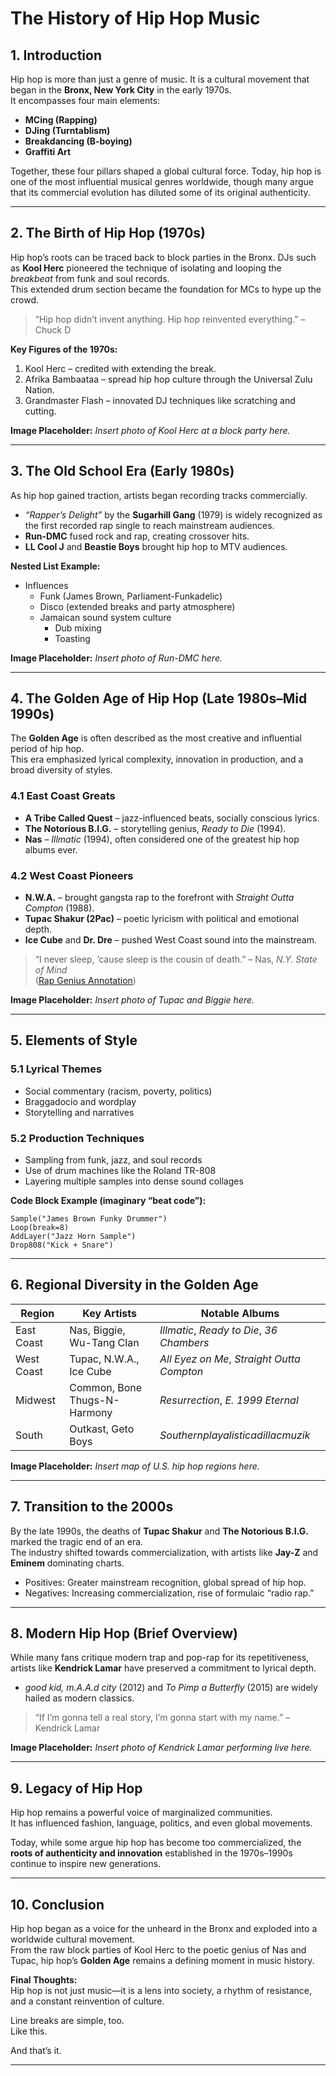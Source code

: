 # The History of Hip Hop Music  

## 1. Introduction  
Hip hop is more than just a genre of music. It is a cultural movement that began in the **Bronx, New York City** in the early 1970s.  
It encompasses four main elements:  
- **MCing (Rapping)**  
- **DJing (Turntablism)**  
- **Breakdancing (B-boying)**  
- **Graffiti Art**  

Together, these four pillars shaped a global cultural force. Today, hip hop is one of the most influential musical genres worldwide, though many argue that its commercial evolution has diluted some of its original authenticity.  

---

## 2. The Birth of Hip Hop (1970s)  

Hip hop’s roots can be traced back to block parties in the Bronx. DJs such as **Kool Herc** pioneered the technique of isolating and looping the *breakbeat* from funk and soul records.  
This extended drum section became the foundation for MCs to hype up the crowd.  

> “Hip hop didn’t invent anything. Hip hop reinvented everything.” – Chuck D  

**Key Figures of the 1970s:**  
1. Kool Herc – credited with extending the break.  
2. Afrika Bambaataa – spread hip hop culture through the Universal Zulu Nation.  
3. Grandmaster Flash – innovated DJ techniques like scratching and cutting.  

**Image Placeholder:** _Insert photo of Kool Herc at a block party here._  

---

## 3. The Old School Era (Early 1980s)  

As hip hop gained traction, artists began recording tracks commercially.  
- *“Rapper’s Delight”* by the **Sugarhill Gang** (1979) is widely recognized as the first recorded rap single to reach mainstream audiences.  
- **Run-DMC** fused rock and rap, creating crossover hits.  
- **LL Cool J** and **Beastie Boys** brought hip hop to MTV audiences.  

**Nested List Example:**  
- Influences  
  - Funk (James Brown, Parliament-Funkadelic)  
  - Disco (extended breaks and party atmosphere)  
  - Jamaican sound system culture  
    - Dub mixing  
    - Toasting  

**Image Placeholder:** _Insert photo of Run-DMC here._  

---

## 4. The Golden Age of Hip Hop (Late 1980s–Mid 1990s)  

The **Golden Age** is often described as the most creative and influential period of hip hop.  
This era emphasized lyrical complexity, innovation in production, and a broad diversity of styles.  

### 4.1 East Coast Greats  
- **A Tribe Called Quest** – jazz-influenced beats, socially conscious lyrics.  
- **The Notorious B.I.G.** – storytelling genius, *Ready to Die* (1994).  
- **Nas** – *Illmatic* (1994), often considered one of the greatest hip hop albums ever.  

### 4.2 West Coast Pioneers  
- **N.W.A.** – brought gangsta rap to the forefront with *Straight Outta Compton* (1988).  
- **Tupac Shakur (2Pac)** – poetic lyricism with political and emotional depth.  
- **Ice Cube** and **Dr. Dre** – pushed West Coast sound into the mainstream.  

> “I never sleep, ’cause sleep is the cousin of death.” – Nas, *N.Y. State of Mind*  
([Rap Genius Annotation](https://genius.com/Nas-ny-state-of-mind-lyrics))  

**Image Placeholder:** _Insert photo of Tupac and Biggie here._  

---

## 5. Elements of Style  

### 5.1 Lyrical Themes  
- Social commentary (racism, poverty, politics)  
- Braggadocio and wordplay  
- Storytelling and narratives  

### 5.2 Production Techniques  
- Sampling from funk, jazz, and soul records  
- Use of drum machines like the Roland TR-808  
- Layering multiple samples into dense sound collages  

**Code Block Example (imaginary “beat code”):**  

```
Sample("James Brown Funky Drummer")
Loop(break=8)
AddLayer("Jazz Horn Sample")
Drop808("Kick + Snare")
```
---

## 6. Regional Diversity in the Golden Age  

| Region   | Key Artists            | Notable Albums                  |  
|----------|------------------------|---------------------------------|  
| East Coast | Nas, Biggie, Wu-Tang Clan | *Illmatic*, *Ready to Die*, *36 Chambers* |  
| West Coast | Tupac, N.W.A., Ice Cube | *All Eyez on Me*, *Straight Outta Compton* |  
| Midwest   | Common, Bone Thugs-N-Harmony | *Resurrection*, *E. 1999 Eternal* |  
| South     | Outkast, Geto Boys    | *Southernplayalisticadillacmuzik* |  

**Image Placeholder:** _Insert map of U.S. hip hop regions here._  

---

## 7. Transition to the 2000s  

By the late 1990s, the deaths of **Tupac Shakur** and **The Notorious B.I.G.** marked the tragic end of an era.  
The industry shifted towards commercialization, with artists like **Jay-Z** and **Eminem** dominating charts.  

- Positives: Greater mainstream recognition, global spread of hip hop.  
- Negatives: Increasing commercialization, rise of formulaic “radio rap.”  

---

## 8. Modern Hip Hop (Brief Overview)  

While many fans critique modern trap and pop-rap for its repetitiveness, artists like **Kendrick Lamar** have preserved a commitment to lyrical depth.  
- *good kid, m.A.A.d city* (2012) and *To Pimp a Butterfly* (2015) are widely hailed as modern classics.  

> “If I’m gonna tell a real story, I’m gonna start with my name.” – Kendrick Lamar  

**Image Placeholder:** _Insert photo of Kendrick Lamar performing live here._  

---

## 9. Legacy of Hip Hop  

Hip hop remains a powerful voice of marginalized communities.  
It has influenced fashion, language, politics, and even global movements.  

Today, while some argue hip hop has become too commercialized, the **roots of authenticity and innovation** established in the 1970s–1990s continue to inspire new generations.  

---

## 10. Conclusion  

Hip hop began as a voice for the unheard in the Bronx and exploded into a worldwide cultural movement.  
From the raw block parties of Kool Herc to the poetic genius of Nas and Tupac, hip hop’s **Golden Age** remains a defining moment in music history.  

**Final Thoughts:**  
Hip hop is not just music—it is a lens into society, a rhythm of resistance, and a constant reinvention of culture.  

Line breaks are simple, too.  
Like this.  

And that’s it.  

---  
